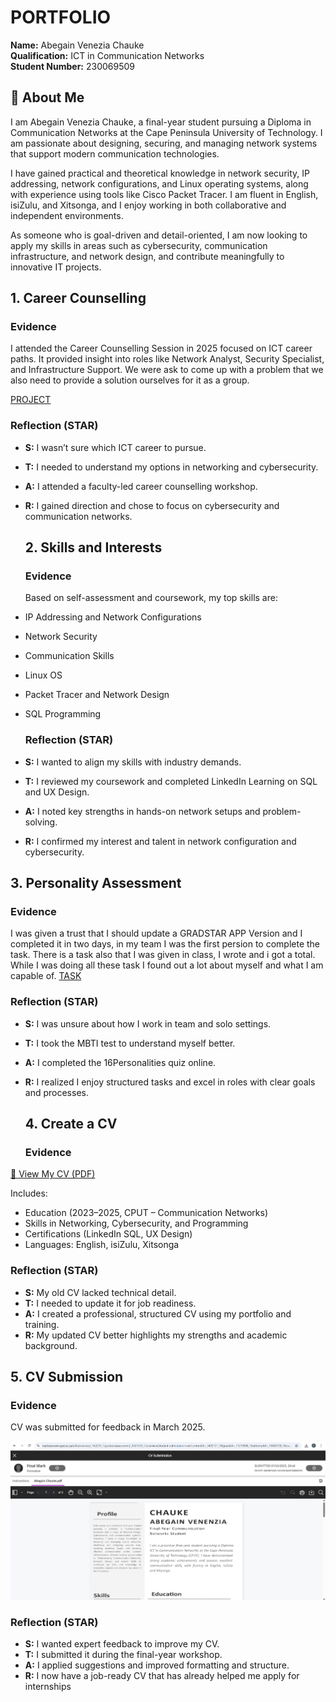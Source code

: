 # PORTFOLIO
**Name:** Abegain Venezia Chauke  
**Qualification:** ICT in Communication Networks                                                                                                                                                                                      
**Student Number:** 230069509


## 👤 About Me
I am Abegain Venezia Chauke, a final-year student pursuing a Diploma in Communication Networks at the Cape Peninsula University of Technology. I am passionate about designing, securing, and managing network systems that support modern communication technologies.

I have gained practical and theoretical knowledge in network security, IP addressing, network configurations, and Linux operating systems, along with experience using tools like Cisco Packet Tracer. I am fluent in English, isiZulu, and Xitsonga, and I enjoy working in both collaborative and independent environments.

As someone who is goal-driven and detail-oriented, I am now looking to apply my skills in areas such as cybersecurity, communication infrastructure, and network design, and contribute meaningfully to innovative IT projects.






## 1. Career Counselling
###  Evidence
I attended the Career Counselling Session in 2025 focused on ICT career paths. It provided insight into roles like Network Analyst, Security Specialist, and Infrastructure Support. We were ask to come up with a problem that we also need to provide a solution ourselves for it as a group.

[PROJECT](project3.pdf)

###  Reflection (STAR)
- **S:** I wasn’t sure which ICT career to pursue.  
- **T:** I needed to understand my options in networking and cybersecurity.  
- **A:** I attended a faculty-led career counselling workshop.  
- **R:** I gained direction and chose to focus on cybersecurity and communication networks.


  ##  2. Skills and Interests
  ###  Evidence
  Based on self-assessment and coursework, my top skills are:
- IP Addressing and Network Configurations  
- Network Security  
- Communication Skills  
- Linux OS  
- Packet Tracer and Network Design  
- SQL Programming

  ###  Reflection (STAR)
- **S:** I wanted to align my skills with industry demands.  
- **T:** I reviewed my coursework and completed LinkedIn Learning on SQL and UX Design.  
- **A:** I noted key strengths in hands-on network setups and problem-solving.  
- **R:** I confirmed my interest and talent in network configuration and cybersecurity.


  
##  3. Personality Assessment
###  Evidence
I was given a trust that I should update a GRADSTAR APP Version and I completed it in two days, in my team I was the first persion to complete the task. There is a task also that I was given in class, I wrote and i got a total. While I was doing all these task I found out a lot about myself and what I am capable of.
[TASK](Assessment.pdf)

###  Reflection (STAR)
- **S:** I was unsure about how I work in team and solo settings.  
- **T:** I took the MBTI test to understand myself better.  
- **A:** I completed the 16Personalities quiz online.  
- **R:** I realized I enjoy structured tasks and excel in roles with clear goals and processes.



  ##  4. Create a CV
  ###  Evidence
[📎 View My CV (PDF)](CV.pdf)

Includes:
- Education (2023–2025, CPUT – Communication Networks)  
- Skills in Networking, Cybersecurity, and Programming  
- Certifications (LinkedIn SQL, UX Design)  
- Languages: English, isiZulu, Xitsonga


###  Reflection (STAR)
- **S:** My old CV lacked technical detail.  
- **T:** I needed to update it for job readiness.  
- **A:** I created a professional, structured CV using my portfolio and training.  
- **R:** My updated CV better highlights my strengths and academic background.



##  5. CV Submission
###  Evidence
CV was submitted for feedback in March 2025.

![PROOF OF SUBMISSION](Submission.png)


###  Reflection (STAR)
- **S:** I wanted expert feedback to improve my CV.  
- **T:** I submitted it during the final-year workshop.  
- **A:** I applied suggestions and improved formatting and structure.  
- **R:** I now have a job-ready CV that has already helped me apply for internships







